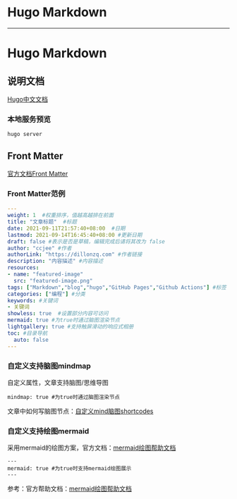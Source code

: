 # Hugo Markdown

<!--more-->
---
# Hugo Markdown

## 说明文档
[Hugo中文文档](https://www.gohugo.org/doc)

### 本地服务预览

```
hugo server
```

## Front Matter
[官方文档Front Matter](https://www.gohugo.org/doc/content/front-matter/)

### Front Matter范例

```yaml
---
weight: 1  #权重排序，值越高越排在前面
title: "文章标题"  #标题
date: 2021-09-11T21:57:40+08:00  #日期
lastmod: 2021-09-14T16:45:40+08:00 #更新日期
draft: false #表示是否是草稿，编辑完成后请将其改为 false
author: "ccjee" #作者
authorLink: "https://dillonzq.com" #作者链接
description: "内容描述" #内容描述
resources:
- name: "featured-image"
  src: "featured-image.png"
tags: ["Markdown","blog","hugo","GitHub Pages","Github Actions"] #标签
categories: ["编程"] #分类
keywords: #关键词
- 关键词
showless: true  #设置部分内容可访问
mermaid: true #为true时通过脑图渲染节点
lightgallery: true #支持触屏滑动的响应式相册
toc: #目录导航
  auto: false
---
```
### 自定义支持脑图mindmap

自定义属性，文章支持脑图/思维导图

```
mindmap: true #为true时通过脑图渲染节点
```

文章中如何写脑图节点：[自定义mind脑图shortcodes](#%E8%87%AA%E5%AE%9A%E4%B9%89mind%E8%84%91%E5%9B%BEshortcodes)

### 自定义支持绘图mermaid

采用mermaid的绘图方案，官方文档：[mermaid绘图帮助文档](https://mermaid-js.github.io/mermaid/)

```
---
mermaid: true #为true时支持mermaid绘图展示
---
```
参考：官方帮助文档：[mermaid绘图帮助文档](https://mermaid-js.github.io/mermaid/#/flowchart)

